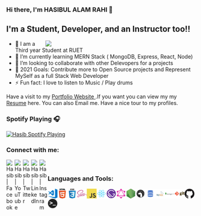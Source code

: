 ### Hi there, I'm HASIBUL ALAM RAHI  👋
## I'm a Student, Developer, and an Instructor too!!
<img align="right" width="400" src="https://github-readme-stats.vercel.app/api?username=hasibulalamrahi&show_icons=true&theme=algolia"/>

- 🔭 I am a Third year Student at RUET
- 🌱 I’m currently learning MERN Stack ( MongoDB, Express, React, Node)
- 👯 I’m looking to collaborate with other Delevopers for a projects
- 🥅 2021 Goals: Contribute more to Open Source projects and Represent MySelf as a full Stack Web Developer
- ⚡ Fun fact: I love to listen to Music / Play drums

Have a visit to my <a href= "https://hasibulalamrahi.github.io/">Portfolio Website  </a> .If you want you can view my my <a href = "https://drive.google.com/file/d/1UsixphcA7y4ls7qmgoyC_LqWyLbk1igy/view?usp=sharing">Resume</a> here. You can also Email me. Have a nice tour to my profiles.

### Spotify Playing 🎧

[<img src="https://now-playing-codestackr.vercel.app/api/spotify-playing" alt="Hasib Spotify Playing" width="350" />](https://open.spotify.com/user/swyqyimdc12jajde4vpwd2x1b)


### Connect with me:
[<img align="left" alt="Hasib | Facebook" width="22px" src="https://cdn.jsdelivr.net/npm/simple-icons@v3/icons/facebook.svg" />][facebook]
 [<img align="left" alt="Hasib | YouTube" width="22px" src="https://cdn.jsdelivr.net/npm/simple-icons@v3/icons/youtube.svg" />][youtube]
[<img align="left" alt="Hasib | Twitter" width="22px" src="https://cdn.jsdelivr.net/npm/simple-icons@v3/icons/twitter.svg" />][twitter]
[<img align="left" alt="Hasib | LinkedIn" width="22px" src="https://cdn.jsdelivr.net/npm/simple-icons@v3/icons/linkedin.svg" />][linkedin]
[<img align="left" alt="Hasib | Instagram" width="22px" src="https://cdn.jsdelivr.net/npm/simple-icons@v3/icons/instagram.svg" />][instagram]

<br />

### Languages and Tools:

<img align="left" alt="Visual Studio Code" width="26px" src="https://raw.githubusercontent.com/github/explore/80688e429a7d4ef2fca1e82350fe8e3517d3494d/topics/visual-studio-code/visual-studio-code.png" />
<img align="left" alt="HTML5" width="26px" src="https://raw.githubusercontent.com/github/explore/80688e429a7d4ef2fca1e82350fe8e3517d3494d/topics/html/html.png" />
<img align="left" alt="CSS3" width="26px" src="https://raw.githubusercontent.com/github/explore/80688e429a7d4ef2fca1e82350fe8e3517d3494d/topics/css/css.png" />
<img align="left" alt="Sass" width="26px" src="https://raw.githubusercontent.com/github/explore/80688e429a7d4ef2fca1e82350fe8e3517d3494d/topics/sass/sass.png" />
<img align="left" alt="JavaScript" width="26px" src="https://raw.githubusercontent.com/github/explore/80688e429a7d4ef2fca1e82350fe8e3517d3494d/topics/javascript/javascript.png" />
<img align="left" alt="React" width="26px" src="https://raw.githubusercontent.com/github/explore/80688e429a7d4ef2fca1e82350fe8e3517d3494d/topics/react/react.png" />
<img align="left" alt="Gatsby" width="26px" src="https://raw.githubusercontent.com/github/explore/e94815998e4e0713912fed477a1f346ec04c3da2/topics/gatsby/gatsby.png" />
<img align="left" alt="GraphQL" width="26px" src="https://raw.githubusercontent.com/github/explore/80688e429a7d4ef2fca1e82350fe8e3517d3494d/topics/graphql/graphql.png" />
<img align="left" alt="Node.js" width="26px" src="https://raw.githubusercontent.com/github/explore/80688e429a7d4ef2fca1e82350fe8e3517d3494d/topics/nodejs/nodejs.png" />
<img align="left" alt="Deno" width="26px" src="https://raw.githubusercontent.com/github/explore/361e2821e2dea67711cde99c9c40ed357061cf27/topics/deno/deno.png" />
<img align="left" alt="SQL" width="26px" src="https://raw.githubusercontent.com/github/explore/80688e429a7d4ef2fca1e82350fe8e3517d3494d/topics/sql/sql.png" />
<img align="left" alt="MySQL" width="26px" src="https://raw.githubusercontent.com/github/explore/80688e429a7d4ef2fca1e82350fe8e3517d3494d/topics/mysql/mysql.png" />
<img align="left" alt="MongoDB" width="26px" src="https://raw.githubusercontent.com/github/explore/80688e429a7d4ef2fca1e82350fe8e3517d3494d/topics/mongodb/mongodb.png" />
<img align="left" alt="Git" width="26px" src="https://raw.githubusercontent.com/github/explore/80688e429a7d4ef2fca1e82350fe8e3517d3494d/topics/git/git.png" />
<img align="left" alt="GitHub" width="26px" src="https://raw.githubusercontent.com/github/explore/78df643247d429f6cc873026c0622819ad797942/topics/github/github.png" />
<img align="left" alt="Terminal" width="26px" src="https://raw.githubusercontent.com/github/explore/80688e429a7d4ef2fca1e82350fe8e3517d3494d/topics/terminal/terminal.png" />

<br />
<br />



[facebook]:https://www.facebook.com/josephite.hasib/
[twitter]: https://twitter.com/HasibulAlamRah1
[youtube]: https://www.youtube.com/channel/UC388pnr1okJq9L-cKAVk4ig
[instagram]: https://www.instagram.com/hasib_rahi_33/
[linkedin]: https://www.linkedin.com/in/hasibul-alam-rahi-479498144/


